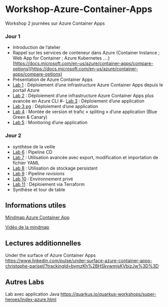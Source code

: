 # Workshop-Azure-Container-Apps
Workshop 2 journées sur Azure Container Apps

### Jour 1
-   Introduction de l’atelier
-   Rappel sur les services de conteneur dans Azure (Container Instance ; Web App for Container ; Azure Kubernetes ….) [https://docs.microsoft.com/en-us/azure/container-apps/compare-options](https://docs.microsoft.com/en-us/azure/container-apps/compare-options)
-   Présentation de Azure Container Apps
-   [Lab 1](/Lab_1/README.md) : Déploiement d’une infrastructure Azure Container Apps depuis le portail Azure
-   [Lab 2](/Lab_2/README.md) : Déploiement d’une infrastructure Azure Container Apps plus avancée en Azure CLI
#-   [Lab 3](/Lab_3/README.md) : Déploiement d’une application
-   [Lab 3 pg](/Lab_3_pg/README.md) : Déploiement d’une application
-   [Lab 4](/Lab_4/README.md) : Montée de version et trafic « spliting » d’une application (Blue Green & Canary)
-   [Lab 5](/Lab_5/README.md) : Monitoring d’une application

### Jour 2
-   synthèse de la veille
-   [Lab 6](/Lab_6/README.md) : Pipeline CD
-   [Lab 7](/Lab_7/README.md) : Utilisation avancée avec export, modification et importation de fichier YAML
-   [Lab 8](/Lab_8/README.md) : Utilisation de stockage persistant 
-   [Lab 9](/Lab_9/README.md) : Pipeline _revisions_
-   [Lab 10](/Lab_10/README.md) : Environnement privé
-   [Lab 11](/Lab_11/README.md) : Déploiement via Terraform
-   Synthèse et tour de table



## Informations utiles

[Mindmap Azure Container App](https://stanmindmaps01.z6.web.core.windows.net/azure_container_apps.html)

[Vidéo de la mindmap](https://youtu.be/MlnnciWNWh0)


## Lectures additionnelles

Under the surface of Azure Container Apps
https://www.linkedin.com/pulse/under-surface-azure-container-apps-christophe-parisel/?trackingId=bymzKh%2BHSkywmjsKVbizJw%3D%3D

## Autres Labs

Lab avec application Java
https://quarkus.io/quarkus-workshops/super-heroes/index-azure.html
